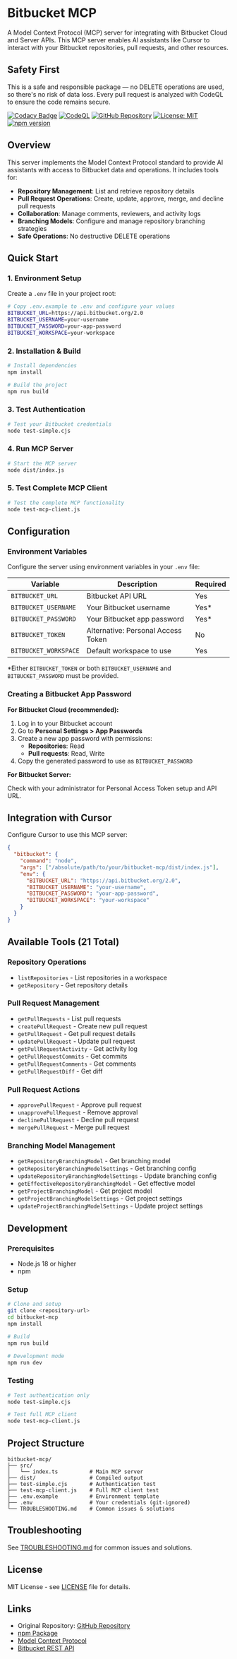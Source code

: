 # Bitbucket MCP

A Model Context Protocol (MCP) server for integrating with Bitbucket Cloud and Server APIs. This MCP server enables AI assistants like Cursor to interact with your Bitbucket repositories, pull requests, and other resources.

## Safety First

This is a safe and responsible package — no DELETE operations are used, so there's no risk of data loss.
Every pull request is analyzed with CodeQL to ensure the code remains secure.

[![Codacy Badge](https://api.codacy.com/project/badge/Grade/e10dbf9d5f114803924f0dfaff28507c)](https://app.codacy.com/gh/sebamar88/bitbucket-mcp?utm_source=github.com&utm_medium=referral&utm_content=sebamar88/bitbucket-mcp&utm_campaign=Badge_Grade)
[![CodeQL](https://github.com/MatanYemini/bitbucket-mcp/actions/workflows/github-code-scanning/codeql/badge.svg)](https://github.com/MatanYemini/bitbucket-mcp/actions/workflows/github-code-scanning/codeql)
[![GitHub Repository](https://img.shields.io/badge/GitHub-Repository-blue.svg)](https://github.com/MatanYemini/bitbucket-mcp)
[![License: MIT](https://img.shields.io/badge/License-MIT-yellow.svg)](https://opensource.org/licenses/MIT)
[![npm version](https://badge.fury.io/js/bitbucket-mcp.svg)](https://www.npmjs.com/package/bitbucket-mcp)

## Overview

This server implements the Model Context Protocol standard to provide AI assistants with access to Bitbucket data and operations. It includes tools for:

- **Repository Management**: List and retrieve repository details
- **Pull Request Operations**: Create, update, approve, merge, and decline pull requests
- **Collaboration**: Manage comments, reviewers, and activity logs
- **Branching Models**: Configure and manage repository branching strategies
- **Safe Operations**: No destructive DELETE operations

## Quick Start

### 1. Environment Setup

Create a `.env` file in your project root:

```bash
# Copy .env.example to .env and configure your values
BITBUCKET_URL=https://api.bitbucket.org/2.0
BITBUCKET_USERNAME=your-username
BITBUCKET_PASSWORD=your-app-password
BITBUCKET_WORKSPACE=your-workspace
```

### 2. Installation & Build

```bash
# Install dependencies
npm install

# Build the project
npm run build
```

### 3. Test Authentication

```bash
# Test your Bitbucket credentials
node test-simple.cjs
```

### 4. Run MCP Server

```bash
# Start the MCP server
node dist/index.js
```

### 5. Test Complete MCP Client

```bash
# Test the complete MCP functionality
node test-mcp-client.js
```

## Configuration

### Environment Variables

Configure the server using environment variables in your `.env` file:

| Variable              | Description                                   | Required |
| --------------------- | --------------------------------------------- | -------- |
| `BITBUCKET_URL`       | Bitbucket API URL                            | Yes      |
| `BITBUCKET_USERNAME`  | Your Bitbucket username                       | Yes*     |
| `BITBUCKET_PASSWORD`  | Your Bitbucket app password                   | Yes*     |
| `BITBUCKET_TOKEN`     | Alternative: Personal Access Token            | No       |
| `BITBUCKET_WORKSPACE` | Default workspace to use                      | Yes      |

*Either `BITBUCKET_TOKEN` or both `BITBUCKET_USERNAME` and `BITBUCKET_PASSWORD` must be provided.

### Creating a Bitbucket App Password

**For Bitbucket Cloud (recommended):**

1. Log in to your Bitbucket account
2. Go to **Personal Settings > App Passwords**
3. Create a new app password with permissions:
   - **Repositories**: Read
   - **Pull requests**: Read, Write
4. Copy the generated password to use as `BITBUCKET_PASSWORD`

**For Bitbucket Server:**

Check with your administrator for Personal Access Token setup and API URL.

## Integration with Cursor

Configure Cursor to use this MCP server:

```json
{
  "bitbucket": {
    "command": "node",
    "args": ["/absolute/path/to/your/bitbucket-mcp/dist/index.js"],
    "env": {
      "BITBUCKET_URL": "https://api.bitbucket.org/2.0",
      "BITBUCKET_USERNAME": "your-username",
      "BITBUCKET_PASSWORD": "your-app-password",
      "BITBUCKET_WORKSPACE": "your-workspace"
    }
  }
}
```

## Available Tools (21 Total)

### Repository Operations
- `listRepositories` - List repositories in a workspace
- `getRepository` - Get repository details

### Pull Request Management
- `getPullRequests` - List pull requests
- `createPullRequest` - Create new pull request
- `getPullRequest` - Get pull request details
- `updatePullRequest` - Update pull request
- `getPullRequestActivity` - Get activity log
- `getPullRequestCommits` - Get commits
- `getPullRequestComments` - Get comments
- `getPullRequestDiff` - Get diff

### Pull Request Actions
- `approvePullRequest` - Approve pull request
- `unapprovePullRequest` - Remove approval
- `declinePullRequest` - Decline pull request
- `mergePullRequest` - Merge pull request

### Branching Model Management
- `getRepositoryBranchingModel` - Get branching model
- `getRepositoryBranchingModelSettings` - Get branching config
- `updateRepositoryBranchingModelSettings` - Update branching config
- `getEffectiveRepositoryBranchingModel` - Get effective model
- `getProjectBranchingModel` - Get project model
- `getProjectBranchingModelSettings` - Get project settings
- `updateProjectBranchingModelSettings` - Update project settings

## Development

### Prerequisites
- Node.js 18 or higher
- npm

### Setup

```bash
# Clone and setup
git clone <repository-url>
cd bitbucket-mcp
npm install

# Build
npm run build

# Development mode
npm run dev
```

### Testing

```bash
# Test authentication only
node test-simple.cjs

# Test full MCP client
node test-mcp-client.js
```

## Project Structure

```
bitbucket-mcp/
├── src/
│   └── index.ts          # Main MCP server
├── dist/                 # Compiled output
├── test-simple.cjs       # Authentication test
├── test-mcp-client.js    # Full MCP client test
├── .env.example          # Environment template
├── .env                  # Your credentials (git-ignored)
└── TROUBLESHOOTING.md    # Common issues & solutions
```

## Troubleshooting

See [TROUBLESHOOTING.md](./TROUBLESHOOTING.md) for common issues and solutions.

## License

MIT License - see [LICENSE](LICENSE) file for details.

## Links

- Original Repository: [GitHub Repository](https://github.com/MatanYemini/bitbucket-mcp)
- [npm Package](https://www.npmjs.com/package/bitbucket-mcp)
- [Model Context Protocol](https://modelcontextprotocol.io/)
- [Bitbucket REST API](https://developer.atlassian.com/cloud/bitbucket/rest/)
